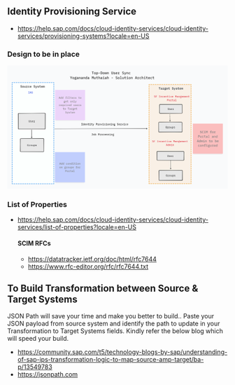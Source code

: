 
## Identity Provisioning Service

* https://help.sap.com/docs/cloud-identity-services/cloud-identity-services/provisioning-systems?locale=en-US

### Design to be in place
![image](https://github.com/yogananda-muthaiah/SAP-Sucessfactors-Incentive-Management/blob/main/Integrations/images/Untitled%20(10).png)




### List of Properties
* https://help.sap.com/docs/cloud-identity-services/cloud-identity-services/list-of-properties?locale=en-US 



  #### SCIM RFCs
  * https://datatracker.ietf.org/doc/html/rfc7644
  * https://www.rfc-editor.org/rfc/rfc7644.txt

## To Build Transformation between Source & Target Systems

JSON Path will save your time and make you better to build.. Paste your JSON payload from source system and identify the path to update in your Transformation to Target Systems fields. Kindly refer the below blog which will speed your build.

* https://community.sap.com/t5/technology-blogs-by-sap/understanding-of-sap-ips-transformation-logic-to-map-source-amp-target/ba-p/13549783
* https://jsonpath.com



